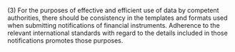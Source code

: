 (3) For the purposes of effective and efficient use of data by competent authorities, there should be consistency in the templates and formats used when submitting notifications of financial instruments. Adherence to the relevant international standards with regard to the details included in those notifications promotes those purposes.